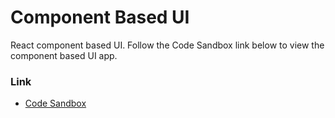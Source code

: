 # Component Based UI
React component based UI. Follow the Code Sandbox link below to view the component based UI app.

### Link
* [Code Sandbox](https://codesandbox.io/s/3rx7pkkwrp)
